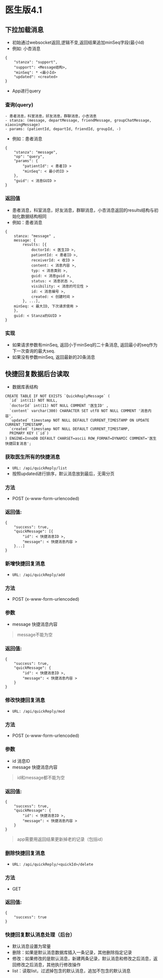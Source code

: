 # 医生版4.1

## 下拉加载消息
- 初始通过websocket返回,逻辑不变,返回结果追加minSeq字段(最小Id)
- 例如: 小杏消息
```
{
    "stanza": "support",
    "support": <Message结构>,
    "minSeq": * <最小Id>
    "updated": <created>
}
```
- App进行query

### 查询(query)
```
- 患者消息，科室消息，好友消息，群聊消息，小杏消息
- stanza: (message, departMessage, friendMessage, groupChatMessage, xiaoxingMessage)
- params: (patientId, departId, friendId, groupId, -)
```
- 例如：患者消息
```
{
    "stanza": "message", 
    "op": "query",
    "params": {
        "patientId": < 患者ID >
        "minSeq": < 最小的ID >
    },
    "guid": < 消息GUID > 
}
```
### 返回值
- 患者消息，科室消息，好友消息，群聊消息，小杏消息返回的results结构与初始化数据结构相同
- 例如：患者消息
```
{
    stanza: "message" ,
    message: {
        results: [{
            doctorId: < 医生ID >,
            patientId: < 患者ID >,
            receiverId: < 收ID >
            content: < 消息内容 >,
            typ: < 消息类别 >,
            guid: < 消息guid >,
            status: < 消息状态 >,
            visibility: < 消息的可见性 >
            id: < 消息编号 >,
            created: < 创建时间 >
        }, ...],
    minSeq: < 最大ID, 下次请求使用 >
    },
    guid: < Stanza的GUID >
}
```
### 实现
- 如果请求参数有minSeq, 返回小于minSeq的二十条消息, 返回最小的seq作为下一次查询的最大seq.
- 如果没有参数minSeq, 返回最新的20条消息

## 快捷回复数据后台读取

- 数据库表结构

```
CREATE TABLE IF NOT EXISTS `QuickReplyMessage` (
  `id` int(11) NOT NULL,
  `doctorId` int(11) NOT NULL COMMENT '医生ID' ,
  `content` varchar(300) CHARACTER SET utf8 NOT NULL COMMENT '消息内容',
  `updated` timestamp NOT NULL DEFAULT CURRENT_TIMESTAMP ON UPDATE CURRENT_TIMESTAMP,
  `created` timestamp NOT NULL DEFAULT CURRENT_TIMESTAMP,
  PRIMARY KEY (`id`)
) ENGINE=InnoDB DEFAULT CHARSET=ascii ROW_FORMAT=DYNAMIC COMMENT='医生快捷回复消息';
```

### 获取医生所有的快捷消息

- `URL: /api/quickReply/list`
- 按照updated进行排序，默认消息放到最后，无需分页

### 方法

- POST (x-www-form-urlencoded)

### 返回值: 
```
{
    "success": true,
    "quickMessage": [{
        "id": < 快捷消息ID >,
        "message": < 快捷消息内容 >
    }...]
}
```
### 新增快捷回复消息

- `URL: /api/quickReply/add`

### 方法

- POST (x-www-form-urlencoded)

### 参数

- message 快捷消息内容

> message不能为空

### 返回值: 
```
{
    "success": true,
    "quickMessage": {
        "id": < 快捷消息ID >,
        "message": < 快捷消息内容 >
    }
}
```
### 修改快捷回复消息

- `URL: /api/quickReply/mod`

### 方法

- POST (x-www-form-urlencoded)

### 参数

- id 消息ID
- message 快捷消息内容

> id和message都不能为空

### 返回值: 
```
{
    "success": true,
    "quickMessage": {
        "id": < 快捷消息ID >,
        "message": < 快捷消息内容 >
    }
}
```
> app需要用返回结果更新掉老的记录（包括id）

### 删除快捷回复消息

- `URL: /api/quickReply/<quickId>/delete`

### 方法

- GET

### 返回值: 
```
{
    "success": true
}
```
### 快捷回复默认消息处理（后台）

- 默认消息设置为常量
- 删除：如果是默认消息数据库插入一条记录，其他删除指定记录
- 修改：如果修改的是默认消息，新建两条记录，默认消息和修改之后消息，返回修改之后消息，其他执行修改操作
- list：读取list，过滤掉包含的默认消息，追加不包含的默认消息
